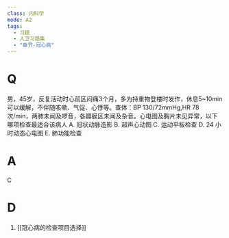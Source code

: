 ```yaml
---
class: 内科学
mode: A2
tags:
  - 习题
  - 人卫习题集
  - "章节-冠心病"
---
```


# Q
男，45岁，反复活动时心前区闷痛3个月，多为持重物登楼时发作，休息5~10min 可以缓解，不伴随咳嗽、气促、心悸等。查体：BP 130/72mmHg,HR 78 次/min，两肺未闻及啰音，各瓣膜区未闻及杂音。心电图及胸片未见异常，以下哪项检查最适合该病人
A. 冠状动脉造影 
B. 超声心动图
C. 运动平板检查 
D. 24 小时动态心电图
E. 肺功能检查

# A
C
# D
1. [[冠心病的检查项目选择]]
